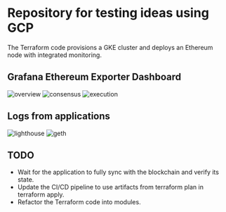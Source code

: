 # Repository for testing ideas using GCP
The Terraform code provisions a GKE cluster and deploys an Ethereum node with integrated monitoring.

## Grafana Ethereum Exporter Dashboard
![overview](https://github.com/user-attachments/assets/067ac8aa-269e-469d-9496-4a6d357d887d)
![consensus](https://github.com/user-attachments/assets/b35f2c42-5b3c-472e-a22d-33e3c39efd67)
![execution](https://github.com/user-attachments/assets/96f7738a-3ea7-4f35-94bf-39d2518e0a3e)

## Logs from applications
![lighthouse](https://github.com/user-attachments/assets/b50ff5b4-2491-45e8-b8d7-e4f3b166de48)
![geth](https://github.com/user-attachments/assets/c60618a2-31d6-4070-b4cc-2b13d6c226a1)

## TODO
- Wait for the application to fully sync with the blockchain and verify its state.
- Update the CI/CD pipeline to use artifacts from terraform plan in terraform apply.
- Refactor the Terraform code into modules.
